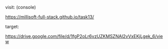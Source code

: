<!-- visit: 

https://gasimmammadov1.github.io/task13/ -->

visit: (console)

https://millisoft-full-stack.github.io/task13/


target:

https://drive.google.com/file/d/1fgP2oLr6vzUZKMSZNAl2vVxEKjLgek_6/view
